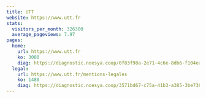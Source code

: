 ```yaml
---
title: UTT
website: https://www.utt.fr
stats:
  visitors_per_month: 326300
  average_pageviews: 7.97
pages:
  home: 
    url: https://www.utt.fr
    ko: 3080
    diag: https://diagnostic.noesya.coop/0f83f98a-2e71-4c6e-8db6-f104ea412383
  legal: 
    url: https://www.utt.fr/mentions-legales
    ko: 1480
    diag: https://diagnostic.noesya.coop/3571bd67-c75a-41b3-a385-3be736d5f3fc
---
```

